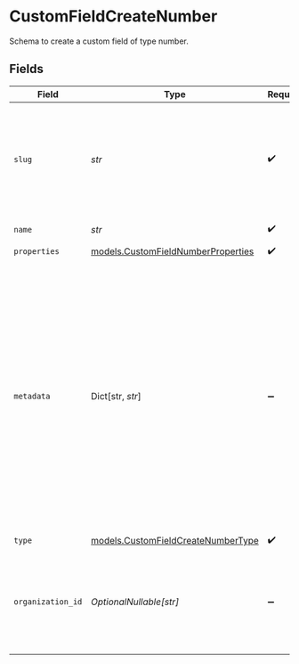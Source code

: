 # CustomFieldCreateNumber

Schema to create a custom field of type number.


## Fields

| Field                                                                                                                                                                                                                                                    | Type                                                                                                                                                                                                                                                     | Required                                                                                                                                                                                                                                                 | Description                                                                                                                                                                                                                                              |
| -------------------------------------------------------------------------------------------------------------------------------------------------------------------------------------------------------------------------------------------------------- | -------------------------------------------------------------------------------------------------------------------------------------------------------------------------------------------------------------------------------------------------------- | -------------------------------------------------------------------------------------------------------------------------------------------------------------------------------------------------------------------------------------------------------- | -------------------------------------------------------------------------------------------------------------------------------------------------------------------------------------------------------------------------------------------------------- |
| `slug`                                                                                                                                                                                                                                                   | *str*                                                                                                                                                                                                                                                    | :heavy_check_mark:                                                                                                                                                                                                                                       | Identifier of the custom field. It'll be used as key when storing the value. Must be unique across the organization.                                                                                                                                     |
| `name`                                                                                                                                                                                                                                                   | *str*                                                                                                                                                                                                                                                    | :heavy_check_mark:                                                                                                                                                                                                                                       | Name of the custom field.                                                                                                                                                                                                                                |
| `properties`                                                                                                                                                                                                                                             | [models.CustomFieldNumberProperties](../models/customfieldnumberproperties.md)                                                                                                                                                                           | :heavy_check_mark:                                                                                                                                                                                                                                       | N/A                                                                                                                                                                                                                                                      |
| `metadata`                                                                                                                                                                                                                                               | Dict[str, *str*]                                                                                                                                                                                                                                         | :heavy_minus_sign:                                                                                                                                                                                                                                       | Key-value object allowing you to store additional information.<br/><br/>The key must be a string with a maximum length of **40 characters**.<br/>The value must be a string with a maximum length of **500 characters**.<br/>You can store up to **50 key-value pairs**. |
| `type`                                                                                                                                                                                                                                                   | [models.CustomFieldCreateNumberType](../models/customfieldcreatenumbertype.md)                                                                                                                                                                           | :heavy_check_mark:                                                                                                                                                                                                                                       | N/A                                                                                                                                                                                                                                                      |
| `organization_id`                                                                                                                                                                                                                                        | *OptionalNullable[str]*                                                                                                                                                                                                                                  | :heavy_minus_sign:                                                                                                                                                                                                                                       | The ID of the organization owning the custom field. **Required unless you use an organization token.**                                                                                                                                                   |